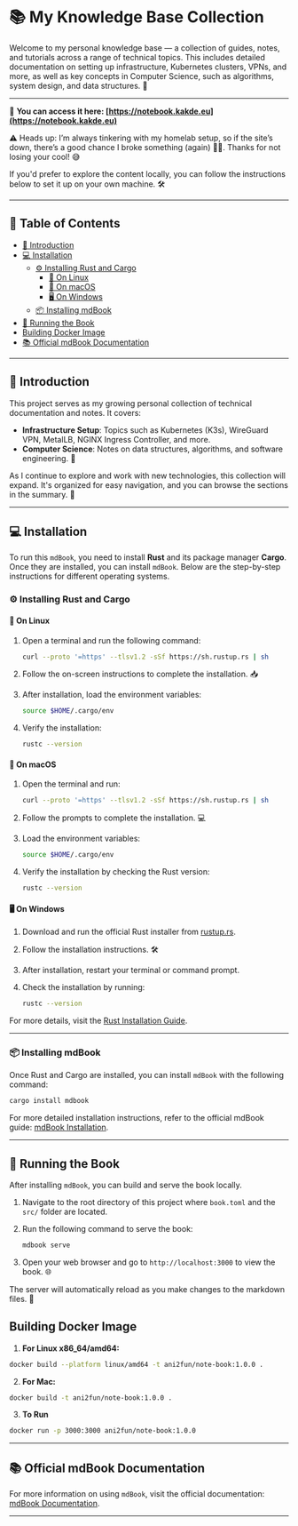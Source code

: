 # 📚 My Knowledge Base Collection

Welcome to my personal knowledge base — a collection of guides, notes, and tutorials across a range of technical topics. This includes detailed documentation on setting up infrastructure, Kubernetes clusters, VPNs, and more, as well as key concepts in Computer Science, such as algorithms, system design, and data structures. 🚀

---

🔗 **You can access it here: [https://notebook.kakde.eu](https://notebook.kakde.eu)**

⚠️ Heads up: I’m always tinkering with my homelab setup, so if the site’s down, there’s a good chance I broke something (again) 🤦‍♂️. Thanks for not losing your cool! 😅

If you'd prefer to explore the content locally, you can follow the instructions below to set it up on your own machine. 🛠️

---

## 📄 Table of Contents

- [📘 Introduction](#-introduction)
- [💻 Installation](#-installation)
    - [⚙️ Installing Rust and Cargo](#-installing-rust-and-cargo)
        - [🐧 On Linux](#-on-linux)
        - [🍏 On macOS](#-on-macos)
        - [🖥️ On Windows](#-on-windows)
    - [📦 Installing mdBook](#-installing-mdbook)
- [📖 Running the Book](#-running-the-book)
- [Building Docker Image](#building-docker-image)
- [📚 Official mdBook Documentation](#-official-mdbook-documentation)

---

## 📘 Introduction

This project serves as my growing personal collection of technical documentation and notes. It covers:

- **Infrastructure Setup**: Topics such as Kubernetes (K3s), WireGuard VPN, MetalLB, NGINX Ingress Controller, and more.
- **Computer Science**: Notes on data structures, algorithms, and software engineering. 🧠

As I continue to explore and work with new technologies, this collection will expand. It's organized for easy navigation, and you can browse the sections in the summary. 📂

---

## 💻 Installation

To run this `mdBook`, you need to install **Rust** and its package manager **Cargo**. Once they are installed, you can install `mdBook`. Below are the step-by-step instructions for different operating systems.

### ⚙️ Installing Rust and Cargo

#### 🐧 On Linux

1. Open a terminal and run the following command:

    ```bash
    curl --proto '=https' --tlsv1.2 -sSf https://sh.rustup.rs | sh
    ```

2. Follow the on-screen instructions to complete the installation. 📥
3. After installation, load the environment variables:

    ```bash
    source $HOME/.cargo/env
    ```

4. Verify the installation:

    ```bash
    rustc --version
    ```

#### 🍏 On macOS

1. Open the terminal and run:

    ```bash
    curl --proto '=https' --tlsv1.2 -sSf https://sh.rustup.rs | sh
    ```

2. Follow the prompts to complete the installation. 💻
3. Load the environment variables:

    ```bash
    source $HOME/.cargo/env
    ```

4. Verify the installation by checking the Rust version:

    ```bash
    rustc --version
    ```

#### 🖥️ On Windows

1. Download and run the official Rust installer from [rustup.rs](https://www.rust-lang.org/tools/install).
2. Follow the installation instructions. 🛠️
3. After installation, restart your terminal or command prompt.
4. Check the installation by running:

    ```bash
    rustc --version
    ```

For more details, visit the [Rust Installation Guide](https://www.rust-lang.org/tools/install).

---

### 📦 Installing mdBook

Once Rust and Cargo are installed, you can install `mdBook` with the following command:

```bash
cargo install mdbook
```

For more detailed installation instructions, refer to the official mdBook guide: [mdBook Installation](https://rust-lang.github.io/mdBook/guide/installation.html).

---

## 📖 Running the Book

After installing `mdBook`, you can build and serve the book locally.

1. Navigate to the root directory of this project where `book.toml` and the `src/` folder are located.
2. Run the following command to serve the book:

    ```bash
    mdbook serve
    ```

3. Open your web browser and go to `http://localhost:3000` to view the book. 🌐

The server will automatically reload as you make changes to the markdown files. 🔄

## Building Docker Image

1. **For Linux x86_64/amd64:**
```bash
docker build --platform linux/amd64 -t ani2fun/note-book:1.0.0 . 
```

2. **For Mac:**
```bash
docker build -t ani2fun/note-book:1.0.0 . 
```

3. **To Run** 
```bash
docker run -p 3000:3000 ani2fun/note-book:1.0.0 
```

---

## 📚 Official mdBook Documentation

For more information on using `mdBook`, visit the official documentation: [mdBook Documentation](https://rust-lang.github.io/mdBook/).

---